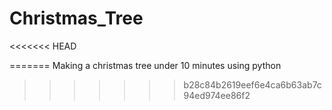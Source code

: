 # Christmas_Tree
<<<<<<< HEAD

=======
 Making a christmas tree under 10 minutes using python
>>>>>>> b28c84b2619eef6e4ca6b63ab7c94ed974ee86f2
